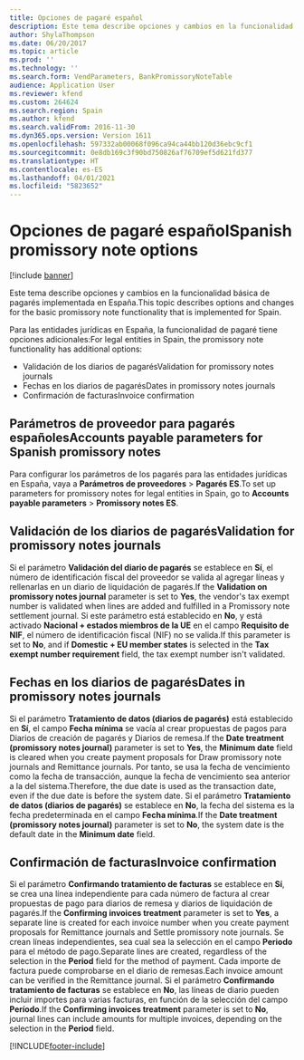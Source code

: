 ```yaml
---
title: Opciones de pagaré español
description: Este tema describe opciones y cambios en la funcionalidad básica de pagarés implementada en Microsoft Dynamics 365 Finance para las entidades jurídicas en España.
author: ShylaThompson
ms.date: 06/20/2017
ms.topic: article
ms.prod: ''
ms.technology: ''
ms.search.form: VendParameters, BankPromissoryNoteTable
audience: Application User
ms.reviewer: kfend
ms.custom: 264624
ms.search.region: Spain
ms.author: kfend
ms.search.validFrom: 2016-11-30
ms.dyn365.ops.version: Version 1611
ms.openlocfilehash: 597332ab00068f096ca94ca44bb120d36ebc9cf1
ms.sourcegitcommit: 0e8db169c3f90bd750826af76709ef5d621fd377
ms.translationtype: HT
ms.contentlocale: es-ES
ms.lasthandoff: 04/01/2021
ms.locfileid: "5823652"
---
```

# <a name="spanish-promissory-note-options"></a><span data-ttu-id="08024-103">Opciones de pagaré español</span><span class="sxs-lookup"><span data-stu-id="08024-103">Spanish promissory note options</span></span>

[!include [banner](../includes/banner.md)]

<span data-ttu-id="08024-104">Este tema describe opciones y cambios en la funcionalidad básica de pagarés implementada en España.</span><span class="sxs-lookup"><span data-stu-id="08024-104">This topic describes options and changes for the basic promissory note functionality that is implemented for Spain.</span></span>

<span data-ttu-id="08024-105">Para las entidades jurídicas en España, la funcionalidad de pagaré tiene opciones adicionales:</span><span class="sxs-lookup"><span data-stu-id="08024-105">For legal entities in Spain, the promissory note functionality has additional options:</span></span>

-   <span data-ttu-id="08024-106">Validación de los diarios de pagarés</span><span class="sxs-lookup"><span data-stu-id="08024-106">Validation for promissory notes journals</span></span>
-   <span data-ttu-id="08024-107">Fechas en los diarios de pagarés</span><span class="sxs-lookup"><span data-stu-id="08024-107">Dates in promissory notes journals</span></span>
-   <span data-ttu-id="08024-108">Confirmación de facturas</span><span class="sxs-lookup"><span data-stu-id="08024-108">Invoice confirmation</span></span>

## <a name="accounts-payable-parameters-for-spanish-promissory-notes"></a><span data-ttu-id="08024-109">Parámetros de proveedor para pagarés españoles</span><span class="sxs-lookup"><span data-stu-id="08024-109">Accounts payable parameters for Spanish promissory notes</span></span>
<span data-ttu-id="08024-110">Para configurar los parámetros de los pagarés para las entidades jurídicas en España, vaya a **Parámetros de proveedores** &gt; **Pagarés ES**.</span><span class="sxs-lookup"><span data-stu-id="08024-110">To set up parameters for promissory notes for legal entities in Spain, go to **Accounts payable parameters** &gt; **Promissory notes ES**.</span></span>

## <a name="validation-for-promissory-notes-journals"></a><span data-ttu-id="08024-111">Validación de los diarios de pagarés</span><span class="sxs-lookup"><span data-stu-id="08024-111">Validation for promissory notes journals</span></span>
<span data-ttu-id="08024-112">Si el parámetro **Validación del diario de pagarés** se establece en **Sí**, el número de identificación fiscal del proveedor se valida al agregar líneas y rellenarlas en un diario de liquidación de pagarés.</span><span class="sxs-lookup"><span data-stu-id="08024-112">If the **Validation on promissory notes journal** parameter is set to **Yes**, the vendor's tax exempt number is validated when lines are added and fulfilled in a Promissory note settlement journal.</span></span> <span data-ttu-id="08024-113">Si este parámetro está establecido en **No**, y está activado **Nacional + estados miembros de la UE** en el campo **Requisito de NIF**, el número de identificación fiscal (NIF) no se valida.</span><span class="sxs-lookup"><span data-stu-id="08024-113">If this parameter is set to **No**, and if **Domestic + EU member states** is selected in the **Tax exempt number requirement** field, the tax exempt number isn't validated.</span></span>

## <a name="dates-in-promissory-notes-journals"></a><span data-ttu-id="08024-114">Fechas en los diarios de pagarés</span><span class="sxs-lookup"><span data-stu-id="08024-114">Dates in promissory notes journals</span></span>
<span data-ttu-id="08024-115">Si el parámetro **Tratamiento de datos (diarios de pagarés)** está establecido en **Sí**, el campo **Fecha mínima** se vacía al crear propuestas de pagos para Diarios de creación de pagarés y Diarios de remesa.</span><span class="sxs-lookup"><span data-stu-id="08024-115">If the **Date treatment (promissory notes journal)** parameter is set to **Yes**, the **Minimum date** field is cleared when you create payment proposals for Draw promissory note journals and Remittance journals.</span></span> <span data-ttu-id="08024-116">Por tanto, se usa la fecha de vencimiento como la fecha de transacción, aunque la fecha de vencimiento sea anterior a la del sistema.</span><span class="sxs-lookup"><span data-stu-id="08024-116">Therefore, the due date is used as the transaction date, even if the due date is before the system date.</span></span> <span data-ttu-id="08024-117">Si el parámetro **Tratamiento de datos (diarios de pagarés)** se establece en **No**, la fecha del sistema es la fecha predeterminada en el campo **Fecha mínima**.</span><span class="sxs-lookup"><span data-stu-id="08024-117">If the **Date treatment (promissory notes journal)** parameter is set to **No**, the system date is the default date in the **Minimum date** field.</span></span>

## <a name="invoice-confirmation"></a><span data-ttu-id="08024-118">Confirmación de facturas</span><span class="sxs-lookup"><span data-stu-id="08024-118">Invoice confirmation</span></span>
<span data-ttu-id="08024-119">Si el parámetro **Confirmando tratamiento de facturas** se establece en **Sí**, se crea una línea independiente para cada número de factura al crear propuestas de pago para diarios de remesa y diarios de liquidación de pagarés.</span><span class="sxs-lookup"><span data-stu-id="08024-119">If the **Confirming invoices treatment** parameter is set to **Yes**, a separate line is created for each invoice number when you create payment proposals for Remittance journals and Settle promissory note journals.</span></span> <span data-ttu-id="08024-120">Se crean líneas independientes, sea cual sea la selección en el campo **Periodo** para el método de pago.</span><span class="sxs-lookup"><span data-stu-id="08024-120">Separate lines are created, regardless of the selection in the **Period** field for the method of payment.</span></span> <span data-ttu-id="08024-121">Cada importe de factura puede comprobarse en el diario de remesas.</span><span class="sxs-lookup"><span data-stu-id="08024-121">Each invoice amount can be verified in the Remittance journal.</span></span> <span data-ttu-id="08024-122">Si el parámetro **Confirmando tratamiento de facturas** se establece en **No**, las líneas de diario pueden incluir importes para varias facturas, en función de la selección del campo **Período**.</span><span class="sxs-lookup"><span data-stu-id="08024-122">If the **Confirming invoices treatment** parameter is set to **No**, journal lines can include amounts for multiple invoices, depending on the selection in the **Period** field.</span></span>





[!INCLUDE[footer-include](../../includes/footer-banner.md)]
